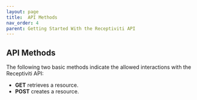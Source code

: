 ```yaml
---
layout: page
title:  API Methods
nav_order: 4
parent: Getting Started With the Receptiviti API
---
```


## API Methods ##

The following two basic methods indicate the allowed interactions with the Receptiviti API:
- **GET** retrieves a resource.
- **POST** creates a resource.
